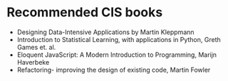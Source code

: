 # Recommended CIS books
* Designing Data-Intensive Applications by Martin Kleppmann
* Introduction to Statistical Learning, with applications in Python, Greth Games et. al.
* Eloquent JavaScript: A Modern Introduction to Programming, Marijn Haverbeke
* Refactoring- improving the design of existing code,  Martin Fowler
